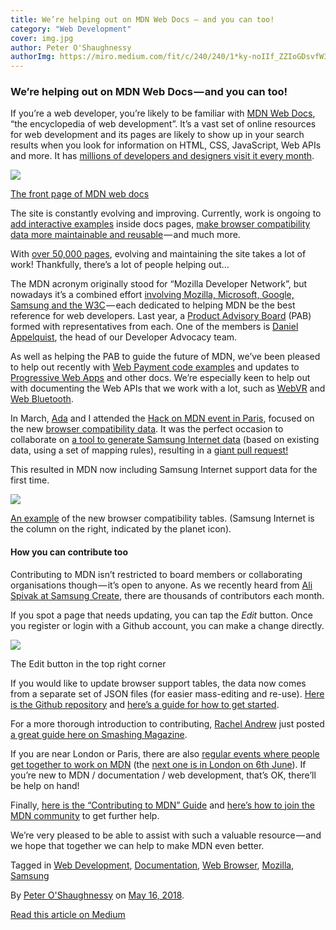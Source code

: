 ```yaml
---
title: We’re helping out on MDN Web Docs — and you can too!
category: "Web Development"
cover: img.jpg
author: Peter O'Shaughnessy
authorImg: https://miro.medium.com/fit/c/240/240/1*ky-noIIf_ZZIoGDsvfW3AA.jpeg
---
```


### We’re helping out on MDN Web Docs — and you can too!

If you’re a web developer, you’re likely to be familiar with [MDN Web Docs](https://developer.mozilla.org/en-US/), “the encyclopedia of web development”. It’s a vast set of online resources for web development and its pages are likely to show up in your search results when you look for information on HTML, CSS, JavaScript, Web APIs and more. It has [millions of developers and designers visit it every month](https://blog.mozilla.org/blog/2017/10/18/mozilla-brings-microsoft-google-w3c-samsung-together-create-cross-browser-documentation-mdn/).

![](https://cdn-images-1.medium.com/max/800/1*izNGdakGzXbMoyxpoaZR2w.png)

[The front page of MDN web docs](https://developer.mozilla.org/en-US/)

The site is constantly evolving and improving. Currently, work is ongoing to [add interactive examples](https://hacks.mozilla.org/2018/03/bringing-interactive-examples-to-mdn/) inside docs pages, [make browser compatibility data more maintainable and reusable](https://hacks.mozilla.org/2018/02/mdn-browser-compatibility-data/) — and much more.

With [over 50,000 pages](https://twitter.com/poshaughnessy/status/987418810780041216), evolving and maintaining the site takes a lot of work! Thankfully, there’s a lot of people helping out…

The MDN acronym originally stood for “Mozilla Developer Network”, but nowadays it’s a combined effort [involving Mozilla, Microsoft, Google, Samsung and the W3C](https://blog.mozilla.org/blog/2017/10/18/mozilla-brings-microsoft-google-w3c-samsung-together-create-cross-browser-documentation-mdn/) — each dedicated to helping MDN be the best reference for web developers. Last year, a [Product Advisory Board](https://developer.mozilla.org/en-US/docs/MDN/MDN_Product_Advisory_Board) (PAB) formed with representatives from each. One of the members is [Daniel Appelquist](https://medium.com/u/c14ea4c7e1fd), the head of our Developer Advocacy team.

As well as helping the PAB to guide the future of MDN, we’ve been pleased to help out recently with [Web Payment code examples](https://github.com/mdn/dom-examples/tree/master/payment-request) and updates to [Progressive Web Apps](https://developer.mozilla.org/en-US/Apps/Progressive) and other docs. We’re especially keen to help out with documenting the Web APIs that we work with a lot, such as [WebVR](https://developer.mozilla.org/en-US/docs/Web/API/WebVR_API) and [Web Bluetooth](https://developer.mozilla.org/en-US/docs/Web/API/Web_Bluetooth_API).

In March, [Ada](https://medium.com/u/c2890cdd7a64) and I attended the [Hack on MDN event in Paris](https://hacks.mozilla.org/2018/03/hack-on-mdn-building-useful-tools-with-browser-compatibility-data/), focused on the new [browser compatibility data](https://github.com/mdn/browser-compat-data). It was the perfect occasion to collaborate on [a tool to generate Samsung Internet data](https://github.com/SamsungInternet/mdn-bcd-map-browser-data) (based on existing data, using a set of mapping rules), resulting in a [giant pull request!](https://github.com/mdn/browser-compat-data/pull/1606/files)

This resulted in MDN now including Samsung Internet support data for the first time.

![](https://cdn-images-1.medium.com/max/800/1*E2j1nqdsnWeMc_wfp7TYhQ.png)

[An example](https://developer.mozilla.org/en-US/docs/Web/API/AudioNode#Browser_compatibility) of the new browser compatibility tables. (Samsung Internet is the column on the right, indicated by the planet icon).

#### How you can contribute too

Contributing to MDN isn’t restricted to board members or collaborating organisations though — it’s open to anyone. As we recently heard from [Ali Spivak at Samsung Create](https://samsungcreate.com/session-details#alispivak), there are thousands of contributors each month.

If you spot a page that needs updating, you can tap the _Edit_ button. Once you register or login with a Github account, you can make a change directly.

![](https://cdn-images-1.medium.com/max/800/1*6vZxZ8OdOkAIDbrGkfJozQ.png)

The Edit button in the top right corner

If you would like to update browser support tables, the data now comes from a separate set of JSON files (for easier mass-editing and re-use). [Here is the Github repository](https://github.com/mdn/browser-compat-data) and [here’s a guide for how to get started](https://developer.mozilla.org/en-US/docs/MDN/Contribute/Structures/Compatibility_tables).

For a more thorough introduction to contributing, [Rachel Andrew](https://medium.com/u/be9c04b39015) just posted [a great guide here on Smashing Magazine](https://www.smashingmagazine.com/2018/05/contributing-mdn-webdocs/).

If you are near London or Paris, there are also [regular events where people get together to work on MDN](https://www.meetup.com/Mozilla-Developer-Network/) (the [next one is in London on 6th June](https://www.meetup.com/Mozilla-Developer-Network/events/wskbflyxjbjb/)). If you’re new to MDN / documentation / web development, that’s OK, there’ll be help on hand!

Finally, [here is the “Contributing to MDN” Guide](https://developer.mozilla.org/en-US/docs/MDN/Contribute) and [here’s how to join the MDN community](https://developer.mozilla.org/en-US/docs/MDN/Community) to get further help.

We’re very pleased to be able to assist with such a valuable resource — and we hope that together we can help to make MDN even better.

Tagged in [Web Development](https://medium.com/tag/web-development), [Documentation](https://medium.com/tag/documentation), [Web Browser](https://medium.com/tag/web-browser), [Mozilla](https://medium.com/tag/mozilla), [Samsung](https://medium.com/tag/samsung)

By [Peter O'Shaughnessy](https://medium.com/@poshaughnessy) on [May 16, 2018](https://medium.com/p/68e001866ad3).

[Read this article on Medium](https://medium.com/@poshaughnessy/were-helping-out-on-mdn-web-docs-and-you-can-too-68e001866ad3)
